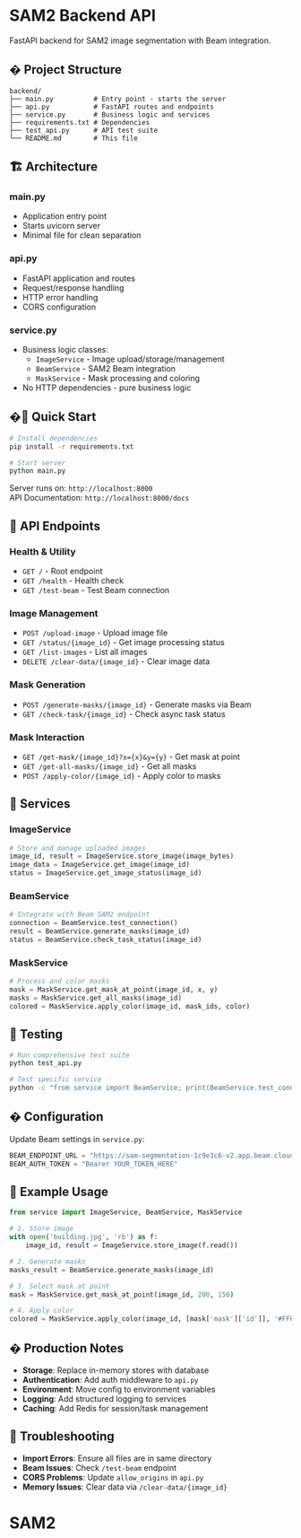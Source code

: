 # SAM2 Backend API

FastAPI backend for SAM2 image segmentation with Beam integration.

## � Project Structure

```
backend/
├── main.py          # Entry point - starts the server
├── api.py           # FastAPI routes and endpoints
├── service.py       # Business logic and services
├── requirements.txt # Dependencies
├── test_api.py      # API test suite
└── README.md        # This file
```

## 🏗️ Architecture

### **main.py**
- Application entry point
- Starts uvicorn server
- Minimal file for clean separation

### **api.py** 
- FastAPI application and routes
- Request/response handling
- HTTP error handling
- CORS configuration

### **service.py**
- Business logic classes:
  - `ImageService` - Image upload/storage/management
  - `BeamService` - SAM2 Beam integration 
  - `MaskService` - Mask processing and coloring
- No HTTP dependencies - pure business logic

## �🚀 Quick Start

```bash
# Install dependencies
pip install -r requirements.txt

# Start server
python main.py
```

Server runs on: `http://localhost:8000`  
API Documentation: `http://localhost:8000/docs`

## 📡 API Endpoints

### **Health & Utility**
- `GET /` - Root endpoint
- `GET /health` - Health check
- `GET /test-beam` - Test Beam connection

### **Image Management**
- `POST /upload-image` - Upload image file
- `GET /status/{image_id}` - Get image processing status
- `GET /list-images` - List all images
- `DELETE /clear-data/{image_id}` - Clear image data

### **Mask Generation**
- `POST /generate-masks/{image_id}` - Generate masks via Beam
- `GET /check-task/{image_id}` - Check async task status

### **Mask Interaction**
- `GET /get-mask/{image_id}?x={x}&y={y}` - Get mask at point
- `GET /get-all-masks/{image_id}` - Get all masks
- `POST /apply-color/{image_id}` - Apply color to masks

## 🔧 Services

### **ImageService**
```python
# Store and manage uploaded images
image_id, result = ImageService.store_image(image_bytes)
image_data = ImageService.get_image(image_id)
status = ImageService.get_image_status(image_id)
```

### **BeamService**
```python
# Integrate with Beam SAM2 endpoint
connection = BeamService.test_connection()
result = BeamService.generate_masks(image_id)
status = BeamService.check_task_status(image_id)
```

### **MaskService**
```python
# Process and color masks
mask = MaskService.get_mask_at_point(image_id, x, y)
masks = MaskService.get_all_masks(image_id)
colored = MaskService.apply_color(image_id, mask_ids, color)
```

## 🧪 Testing

```bash
# Run comprehensive test suite
python test_api.py

# Test specific service
python -c "from service import BeamService; print(BeamService.test_connection())"
```

## � Configuration

Update Beam settings in `service.py`:

```python
BEAM_ENDPOINT_URL = "https://sam-segmentation-1c9e3c6-v2.app.beam.cloud"
BEAM_AUTH_TOKEN = "Bearer YOUR_TOKEN_HERE"
```

## 📝 Example Usage

```python
from service import ImageService, BeamService, MaskService

# 1. Store image
with open('building.jpg', 'rb') as f:
    image_id, result = ImageService.store_image(f.read())

# 2. Generate masks
masks_result = BeamService.generate_masks(image_id)

# 3. Select mask at point
mask = MaskService.get_mask_at_point(image_id, 200, 150)

# 4. Apply color
colored = MaskService.apply_color(image_id, [mask['mask']['id']], '#FF0000')
```

## � Production Notes

- **Storage**: Replace in-memory stores with database
- **Authentication**: Add auth middleware to `api.py`
- **Environment**: Move config to environment variables
- **Logging**: Add structured logging to services
- **Caching**: Add Redis for session/task management

## 🐛 Troubleshooting

- **Import Errors**: Ensure all files are in same directory
- **Beam Issues**: Check `/test-beam` endpoint
- **CORS Problems**: Update `allow_origins` in `api.py`
- **Memory Issues**: Clear data via `/clear-data/{image_id}`
# SAM2
